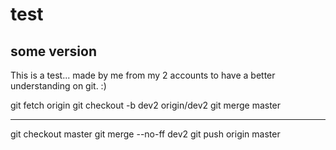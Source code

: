 # test

## some version
This is a test... made by me from my 2 accounts to have a better understanding on git. :)

git fetch origin
git checkout -b dev2 origin/dev2
git merge master

----------------------------------------------

git checkout master
git merge --no-ff dev2
git push origin master

